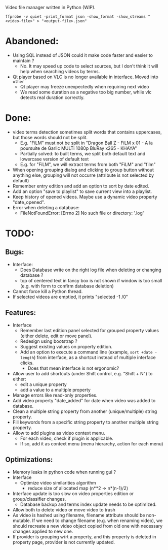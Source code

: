 Video file manager written in Python (WIP).

```
ffprobe -v quiet -print_format json -show_format -show_streams "<video-file>" > "<output-file>.json"
```

# Abandoned:

- Using SQL instead of JSON could it make code faster and easier to maintain ?
  - No. It may speed up code to select sources, but I don't think it will help 
    when searching videos by terms.
- Qt player based on VLC is no longer available in interface. Moved into `other`
  - Qt player may freeze unexpectedly when requiring next video
  - We read some duration as a negative too big number, 
    while vlc detects real duration correctly.

# Done:

- video terms detection sometimes split words that contains uppercases,
  but those words should not be split.
  - E.g. "FiLM" must not be split in
    "Dragon Ball Z - FiLM x 01 - A la poursuite de Garlic MULTi 1080p BluRay x265 - KHAYA"
  - Partially solved: to built terms, we split both 
    default text and lowercase version of default text
  - E.g. for "FiLM", we will extract terms from both "FiLM" and "film"
- When opening grouping dialog and clicking to group button without anything else,
  grouping will not occurre (attribute is not selected by default)
- Remember entry edition and add an option to sort by date edited.
- Add an option "save to playlist" to save current view into a playlist.
- Keep history of opened videos. Maybe use a dynamic video property "date_opened".
- Error when deleting a database:
  - FileNotFoundError: [Errno 2] No such file or directory: '<database>.log'

# TODO:

## Bugs:

- Interface:
  - Does Database write on the right log file when deleting or changing database ?
  - top of centered text in fancy box is not shown if window is too small 
    (e.g. with form to confirm database deletion)
- Cannot force kill a Python thread.
- If selected videos are emptied, it prints "selected -1 /0"

## Features:

- Interface
  - Remember last edition panel selected for grouped property values
    (either delete, edit or move panel).
  - Redesign using bootstrap ?
  - Suggest existing values on property edition.
  - Add an option to execute a command line (example, `sort +date -length`)
    from interface, as a shortcut instead of multiple interface clicks.
    - Does that mean interface is not ergonomic?
- Allow user to add shortcuts (under Shift control, e.g. "Shift + N") to either:
  - edit a unique property
  - add a value to a multiple property
- Manage errors like read-only properties.
- Add video property "date_added" for date when video was added to database.
- Clean a multiple string property from another (unique/multiple) string property.
- Fill keywords from a specific string property to another multiple string property.
- Allow to add plugins as video context menu.
  - For each video, check if plugin is applicable. 
  - If so, add it as context menu (menu hierarchy, action for each menu)

## Optimizations:

- Memory leaks in python code when running gui ?
- Interface
  - Optimize video similarities algorithm
    - reduce size of allocated map (n**2 -> n*(n-1)/2)
- Interface update is too slow on video properties edition or group/classifier changes.
  - Database backup and terms index update needs to be optimized.
- Allow both to delete video or move video to trash
- As video is hashed using filename, filename attribute should be non-mutable.
  If we need to change filename (e.g. when renaming video), we should recreate
  a new video object copied from old one with necessary changes applied to new one.
- If provider is grouping w/rt a property, and this property is deleted in property page,
  provider is not currently updated.
